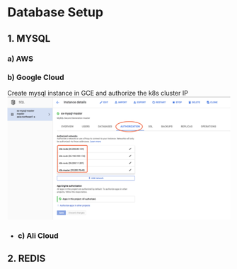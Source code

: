 # Database Setup

## 1. MYSQL

### a\) AWS

### b\) Google Cloud

Create mysql instance in GCE and authorize the k8s cluster IP![](/assets/authorize.png)

* ### c\) Ali Cloud

## 2. REDIS




